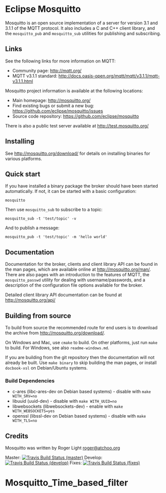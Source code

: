 Eclipse Mosquitto
=================

Mosquitto is an open source implementation of a server for version 3.1 and
3.1.1 of the MQTT protocol. It also includes a C and C++ client library, and
the `mosquitto_pub` and `mosquitto_sub` utilities for publishing and
subscribing.

## Links

See the following links for more information on MQTT:

- Community page: <http://mqtt.org/>
- MQTT v3.1.1 standard: <http://docs.oasis-open.org/mqtt/mqtt/v3.1.1/mqtt-v3.1.1.html>

Mosquitto project information is available at the following locations:

- Main homepage: <http://mosquitto.org/>
- Find existing bugs or submit a new bug: <https://github.com/eclipse/mosquitto/issues>
- Source code repository: <https://github.com/eclipse/mosquitto>

There is also a public test server available at <http://test.mosquitto.org/>

## Installing

See <http://mosquitto.org/download/> for details on installing binaries for
various platforms.

## Quick start

If you have installed a binary package the broker should have been started
automatically. If not, it can be started with a basic configuration:

    mosquitto

Then use `mosquitto_sub` to subscribe to a topic:

    mosquitto_sub -t 'test/topic' -v

And to publish a message:

    mosquitto_pub -t 'test/topic' -m 'hello world'

## Documentation

Documentation for the broker, clients and client library API can be found in
the man pages, which are available online at <http://mosquitto.org/man/>. There
are also pages with an introduction to the features of MQTT, the
`mosquitto_passwd` utility for dealing with username/passwords, and a
description of the configuration file options available for the broker.

Detailed client library API documentation can be found at <http://mosquitto.org/api/>

## Building from source

To build from source the recommended route for end users is to download the
archive from <http://mosquitto.org/download/>.

On Windows and Mac, use `cmake` to build. On other platforms, just run `make`
to build. For Windows, see also `readme-windows.md`.

If you are building from the git repository then the documentation will not
already be built. Use `make binary` to skip building the man pages, or install
`docbook-xsl` on Debian/Ubuntu systems.

### Build Dependencies

* c-ares (libc-ares-dev on Debian based systems) - disable with `make WITH_SRV=no`
* libuuid (uuid-dev) - disable with `make WITH_UUID=no`
* libwebsockets (libwebsockets-dev) - enable with `make WITH_WEBSOCKETS=yes`
* openssl (libssl-dev on Debian based systems) - disable with `make WITH_TLS=no`

## Credits

Mosquitto was written by Roger Light <roger@atchoo.org>

Master: [![Travis Build Status (master)](https://travis-ci.org/eclipse/mosquitto.svg?branch=master)](https://travis-ci.org/eclipse/mosquitto)
Develop: [![Travis Build Status (develop)](https://travis-ci.org/eclipse/mosquitto.svg?branch=develop)](https://travis-ci.org/eclipse/mosquitto)
Fixes: [![Travis Build Status (fixes)](https://travis-ci.org/eclipse/mosquitto.svg?branch=fixes)](https://travis-ci.org/eclipse/mosquitto)
# Mosquitto_Time_based_filter
